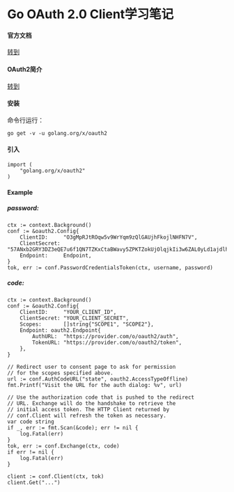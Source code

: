 # Go OAuth 2.0 Client学习笔记

#### 官方文档
[转到](https://godoc.org/golang.org/x/oauth2)

#### OAuth2简介
[转到](../../oauth2/oauth2.md)

#### 安装
命令行运行：
 
    go get -v -u golang.org/x/oauth2
#### 引入
    import (
        "golang.org/x/oauth2"
    )
#### Example
##### password:
	ctx := context.Background()
	conf := &oauth2.Config{
		ClientID:     "O3gMpRJtROqw5v9WrYqm9zQlGAUjhFkojlNHFN7V",
		ClientSecret: "57ANxb2GRY3DZ3eQE7u6f1QN7TZKxCtaBWavy5ZPKTZokUjOlqjkIi3w6ZAL0yLd1ajdlhAYLYcfPitYFobLSghtDOIYIhJVlNxACumMyJfObEo7AymQvClM6pQQpIQC",
		Endpoint:     Endpoint,
	}
	tok, err := conf.PasswordCredentialsToken(ctx, username, password)
##### code:
    ctx := context.Background()
    conf := &oauth2.Config{
        ClientID:     "YOUR_CLIENT_ID",
        ClientSecret: "YOUR_CLIENT_SECRET",
        Scopes:       []string{"SCOPE1", "SCOPE2"},
        Endpoint: oauth2.Endpoint{
            AuthURL:  "https://provider.com/o/oauth2/auth",
            TokenURL: "https://provider.com/o/oauth2/token",
        },
    }
 
    // Redirect user to consent page to ask for permission
    // for the scopes specified above.
    url := conf.AuthCodeURL("state", oauth2.AccessTypeOffline)
    fmt.Printf("Visit the URL for the auth dialog: %v", url)
 
    // Use the authorization code that is pushed to the redirect
    // URL. Exchange will do the handshake to retrieve the
    // initial access token. The HTTP Client returned by
    // conf.Client will refresh the token as necessary.
    var code string
    if _, err := fmt.Scan(&code); err != nil {
        log.Fatal(err)
    }
    tok, err := conf.Exchange(ctx, code)
    if err != nil {
        log.Fatal(err)
    }
 
    client := conf.Client(ctx, tok)
    client.Get("...")